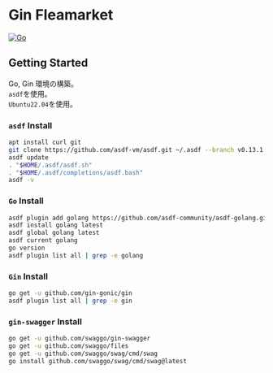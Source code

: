 # Gin Fleamarket

[![Go](https://pkg.go.dev/badge/github.com/gin-gonic/gin.svg)](https://pkg.go.dev/github.com/gin-gonic/gin)

## Getting Started

Go, Gin 環境の構築。  
`asdf`を使用。  
`Ubuntu22.04`を使用。

### `asdf` Install

```bash
apt install curl git
git clone https://github.com/asdf-vm/asdf.git ~/.asdf --branch v0.13.1
asdf update
. "$HOME/.asdf/asdf.sh"
. "$HOME/.asdf/completions/asdf.bash"
asdf -v
```

### `Go` Install

```bash
asdf plugin add golang https://github.com/asdf-community/asdf-golang.git
asdf install golang latest
asdf global golang latest
asdf current golang
go version
asdf plugin list all | grep -e golang
```

### `Gin` Install

```bash
go get -u github.com/gin-gonic/gin
asdf plugin list all | grep -e gin
```

### `gin-swagger` Install

```bash
go get -u github.com/swaggo/gin-swagger
go get -u github.com/swaggo/files
go get -u github.com/swaggo/swag/cmd/swag
go install github.com/swaggo/swag/cmd/swag@latest
```
